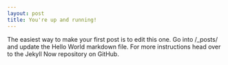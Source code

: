 ```yaml
---
layout: post
title: You're up and running!
---
```


The easiest way to make your first post is to edit this one. Go into /_posts/ and update the Hello World markdown file. For more instructions head over to the Jekyll Now repository on GitHub.
